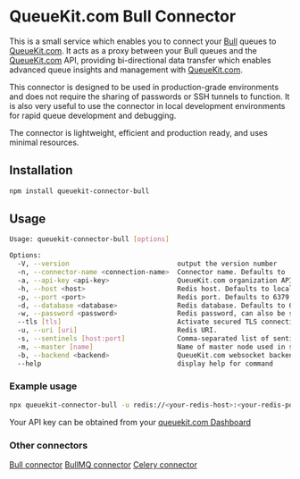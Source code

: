 # QueueKit.com Bull Connector

This is a small service which enables you to connect your [Bull](https://github.com/OptimalBits/bull) queues to [QueueKit.com](https://queuekit.com). It acts as a proxy between your Bull queues and the [QueueKit.com](https://queuekit.com) API, providing bi-directional data transfer which enables advanced queue insights and management with [QueueKit.com](https://queuekit.com).

This connector is designed to be used in production-grade environments and does not require the sharing of passwords or SSH tunnels to function. It is also very useful to use the connector in local development environments for rapid queue development and debugging.

The connector is lightweight, efficient and production ready, and uses minimal resources.

## Installation

```sh
npm install queuekit-connector-bull
```

## Usage

```sh
Usage: queuekit-connector-bull [options]

Options:
  -V, --version                           output the version number
  -n, --connector-name <connection-name>  Connector name. Defaults to 'Default connector'. (default: "Default connector")
  -a, --api-key <api-key>                 QueueKit.com organization API key. Get this from https://dashboard.queuekit.com
  -h, --host <host>                       Redis host. Defaults to localhost. (default: "localhost")
  -p, --port <port>                       Redis port. Defaults to 6379. (default: "6379")
  -d, --database <database>               Redis database. Defaults to 0. (default: "0")
  -w, --password <password>               Redis password, can also be supplied by setting REDIS_PASSWORD environment variable.
  --tls [tls]                             Activate secured TLS connection to Redis
  -u, --uri [uri]                         Redis URI.
  -s, --sentinels [host:port]             Comma-separated list of sentinel host/port pairs
  -m, --master [name]                     Name of master node used in sentinel configuration
  -b, --backend <backend>                 QueueKit.com websocket backend. Defaults to wss://api.queuekit.com (default: "wss://api.queuekit.com")
  --help                                  display help for command
```

### Example usage

```sh
npx queuekit-connector-bull -u redis://<your-redis-host>:<your-redis-port>/<your-redis-db> -a <your-queuekit-api-key>
```

Your API key can be obtained from your [queuekit.com Dashboard](https://dashboard.queuekit.com/)

### Other connectors

[Bull connector](https://github.com/queuekit/queuekit-connector-bull)
[BullMQ connector](https://github.com/queuekit/queuekit-connector-bullmq)
[Celery connector](https://github.com/queuekit/queuekit-connector-celery)
